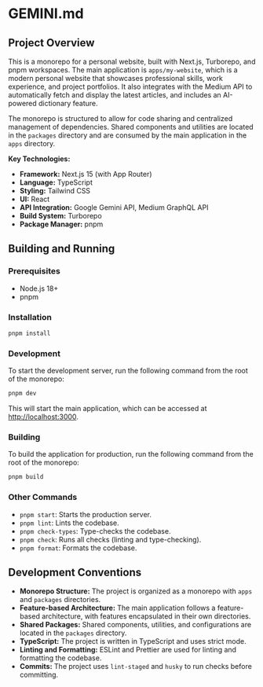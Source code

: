 # GEMINI.md

## Project Overview

This is a monorepo for a personal website, built with Next.js, Turborepo, and pnpm workspaces. The main application is `apps/my-website`, which is a modern personal website that showcases professional skills, work experience, and project portfolios. It also integrates with the Medium API to automatically fetch and display the latest articles, and includes an AI-powered dictionary feature.

The monorepo is structured to allow for code sharing and centralized management of dependencies. Shared components and utilities are located in the `packages` directory and are consumed by the main application in the `apps` directory.

**Key Technologies:**

- **Framework:** Next.js 15 (with App Router)
- **Language:** TypeScript
- **Styling:** Tailwind CSS
- **UI:** React
- **API Integration:** Google Gemini API, Medium GraphQL API
- **Build System:** Turborepo
- **Package Manager:** pnpm

## Building and Running

### Prerequisites

- Node.js 18+
- pnpm

### Installation

```bash
pnpm install
```

### Development

To start the development server, run the following command from the root of the monorepo:

```bash
pnpm dev
```

This will start the main application, which can be accessed at [http://localhost:3000](http://localhost:3000).

### Building

To build the application for production, run the following command from the root of the monorepo:

```bash
pnpm build
```

### Other Commands

- `pnpm start`: Starts the production server.
- `pnpm lint`: Lints the codebase.
- `pnpm check-types`: Type-checks the codebase.
- `pnpm check`: Runs all checks (linting and type-checking).
- `pnpm format`: Formats the codebase.

## Development Conventions

- **Monorepo Structure:** The project is organized as a monorepo with `apps` and `packages` directories.
- **Feature-based Architecture:** The main application follows a feature-based architecture, with features encapsulated in their own directories.
- **Shared Packages:** Shared components, utilities, and configurations are located in the `packages` directory.
- **TypeScript:** The project is written in TypeScript and uses strict mode.
- **Linting and Formatting:** ESLint and Prettier are used for linting and formatting the codebase.
- **Commits:** The project uses `lint-staged` and `husky` to run checks before committing.
